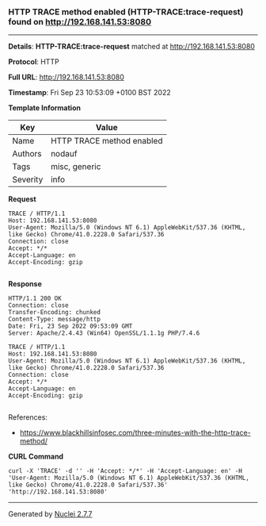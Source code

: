 ### HTTP TRACE method enabled (HTTP-TRACE:trace-request) found on http://192.168.141.53:8080
---
**Details**: **HTTP-TRACE:trace-request**  matched at http://192.168.141.53:8080

**Protocol**: HTTP

**Full URL**: http://192.168.141.53:8080

**Timestamp**: Fri Sep 23 10:53:09 +0100 BST 2022

**Template Information**

| Key | Value |
|---|---|
| Name | HTTP TRACE method enabled |
| Authors | nodauf |
| Tags | misc, generic |
| Severity | info |

**Request**
```http
TRACE / HTTP/1.1
Host: 192.168.141.53:8080
User-Agent: Mozilla/5.0 (Windows NT 6.1) AppleWebKit/537.36 (KHTML, like Gecko) Chrome/41.0.2228.0 Safari/537.36
Connection: close
Accept: */*
Accept-Language: en
Accept-Encoding: gzip


```

**Response**
```http
HTTP/1.1 200 OK
Connection: close
Transfer-Encoding: chunked
Content-Type: message/http
Date: Fri, 23 Sep 2022 09:53:09 GMT
Server: Apache/2.4.43 (Win64) OpenSSL/1.1.1g PHP/7.4.6

TRACE / HTTP/1.1
Host: 192.168.141.53:8080
User-Agent: Mozilla/5.0 (Windows NT 6.1) AppleWebKit/537.36 (KHTML, like Gecko) Chrome/41.0.2228.0 Safari/537.36
Connection: close
Accept: */*
Accept-Language: en
Accept-Encoding: gzip


```

References: 
- https://www.blackhillsinfosec.com/three-minutes-with-the-http-trace-method/

**CURL Command**
```
curl -X 'TRACE' -d '' -H 'Accept: */*' -H 'Accept-Language: en' -H 'User-Agent: Mozilla/5.0 (Windows NT 6.1) AppleWebKit/537.36 (KHTML, like Gecko) Chrome/41.0.2228.0 Safari/537.36' 'http://192.168.141.53:8080'
```
---
Generated by [Nuclei 2.7.7](https://github.com/projectdiscovery/nuclei)